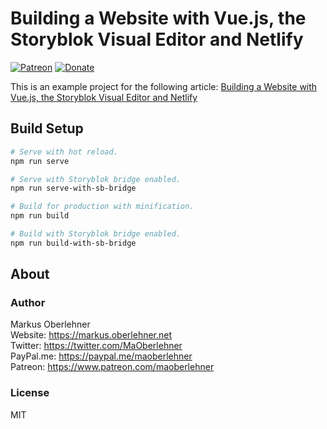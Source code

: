 # Building a Website with Vue.js, the Storyblok Visual Editor and Netlify

[![Patreon](https://img.shields.io/badge/patreon-donate-blue.svg)](https://www.patreon.com/maoberlehner)
[![Donate](https://img.shields.io/badge/Donate-PayPal-blue.svg)](https://paypal.me/maoberlehner)

This is an example project for the following article: [Building a Website with Vue.js, the Storyblok Visual Editor and Netlify](https://markus.oberlehner.net/blog/building-a-website-with-vue-the-storyblok-visual-editor-and-netlify/)

## Build Setup

```bash
# Serve with hot reload.
npm run serve

# Serve with Storyblok bridge enabled.
npm run serve-with-sb-bridge

# Build for production with minification.
npm run build

# Build with Storyblok bridge enabled.
npm run build-with-sb-bridge
```

## About

### Author

Markus Oberlehner  
Website: https://markus.oberlehner.net  
Twitter: https://twitter.com/MaOberlehner  
PayPal.me: https://paypal.me/maoberlehner  
Patreon: https://www.patreon.com/maoberlehner

### License

MIT
